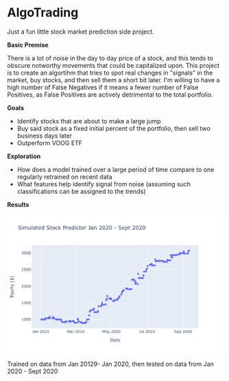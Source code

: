 # AlgoTrading
Just a fun little stock market prediction side project.

**Basic Premise**

There is a lot of noise in the day to day price of a stock, and this tends to obscure notworthy movements that could be capitalized upon. This project is to create an algortihm that tries to spot real changes in "signals" in the market, buy stocks, and then sell them a short bit later. I'm willing to have a high number of False Negatives if it means a fewer number of False Positives, as False Positives are actively detrimental to the total portfolio.

**Goals**
 - Identify stocks that are about to make a large jump
 - Buy said stock as a fixed initial percent of the portfolio, then sell two business days later
 - Outperform VOOG ETF
 
 **Exploration**
 - How does a model trained over a large period of time compare to one regularly retrained on recent data
 - What features help identify signal from noise (assuming such classifications can be assigned to the trends)
 
 **Results**
 
 ![](/Images/TestPredictorPlot.png)
 
 Trained on data from Jan 20129- Jan 2020, then tested on data from Jan 2020 - Sept 2020
